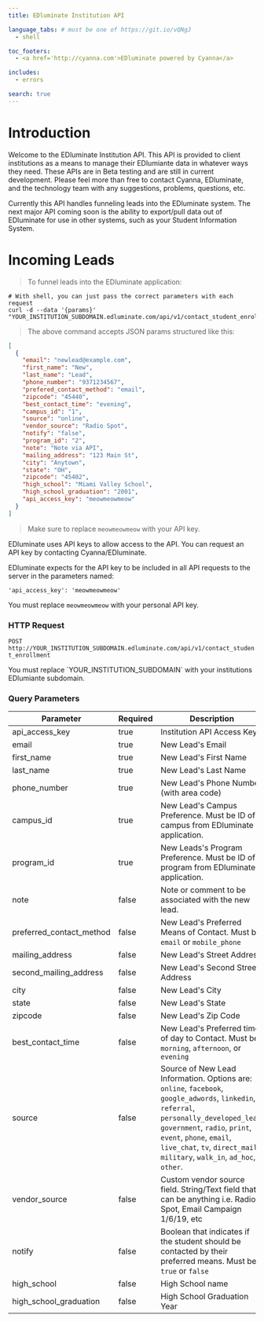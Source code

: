 ```yaml
---
title: EDluminate Institution API

language_tabs: # must be one of https://git.io/vQNgJ
  - shell

toc_footers:
  - <a href='http://cyanna.com'>EDluminate powered by Cyanna</a>

includes:
  - errors

search: true
---
```


# Introduction

Welcome to the EDluminate Institution API. This API is provided to client institutions as a means to manage their EDlumiante data in whatever ways they need. These APIs are in Beta testing and are still in current development. Please feel more than free to contact Cyanna, EDluminate, and the technology team with any suggestions, problems, questions, etc.

Currently this API handles funneling leads into the EDluminate system. The next major API coming soon is the ability to export/pull data out of EDluminate for use in other systems, such as your Student Information System.

# Incoming Leads

> To funnel leads into the EDluminate application:

```shell
# With shell, you can just pass the correct parameters with each request
curl -d --data '{params}' "YOUR_INSTITUTION_SUBDOMAIN.edluminate.com/api/v1/contact_student_enrollment"
```

> The above command accepts JSON params structured like this:

```json
[
  {
    "email": "newlead@example.com",
    "first_name": "New",
    "last_name": "Lead",
    "phone_number": "9371234567",
    "prefered_contact_method": "email",
    "zipcode": "45440",
    "best_contact_time": "evening",
    "campus_id": "1",
    "source": "online",
    "vendor_source": "Radio Spot",
    "notify": "false",
    "program_id": "2",
    "note": "Note via API",
    "mailing_address": "123 Main St",
    "city": "Anytown",
    "state": "OH",
    "zipcode": "45402",
    "high_school": "Miami Valley School",
    "high_school_graduation": "2001",
    "api_access_key": "meowmeowmeow"
  }
]
```

> Make sure to replace `meowmeowmeow` with your API key.

EDluminate uses API keys to allow access to the API. You can request an API key by contacting Cyanna/EDluminate.

EDluminate expects for the API key to be included in all API requests to the server in the parameters named:

`'api_access_key': 'meowmeowmeow'`

<aside class="notice">
You must replace <code>meowmeowmeow</code> with your personal API key.
</aside>

### HTTP Request

`POST http://YOUR_INSTITUTION_SUBDOMAIN.edluminate.com/api/v1/contact_student_enrollment`

<aside class="notice">
You must replace `YOUR_INSTITUTION_SUBDOMAIN` with your institutions EDlumiante subdomain.
</aside>

### Query Parameters

Parameter | Required | Description
--------- | ------- | -----------
api_access_key | true | Institution API Access Key
email | true | New Lead's Email
first_name | true | New Lead's First Name
last_name | true | New Lead's Last Name
phone_number | true | New Lead's Phone Number (with area code)
campus_id | true | New Lead's Campus Preference. Must be ID of campus from EDluminate application.
program_id | true | New Leads's Program Preference. Must be ID of program from EDluminate application.
note | false | Note or comment to be associated with the new lead.
preferred_contact_method | false | New Lead's Preferred Means of Contact. Must be `email` or `mobile_phone`
mailing_address | false | New Lead's Street Address
second_mailing_address | false | New Lead's Second Street Address
city | false | New Lead's City
state | false | New Lead's State
zipcode | false | New Lead's Zip Code
best_contact_time | false | New Lead's Preferred time of day to Contact. Must be `morning`, `afternoon`, or `evening`
source | false | Source of New Lead Information. Options are: `online`, `facebook`, `google_adwords`, `linkedin`, `referral`, `personally_developed_lead`, `government`, `radio`, `print`, `event`, `phone`, `email`, `live_chat`, `tv`, `direct_mail`, `military`, `walk_in`, `ad_hoc`, `other`.
vendor_source | false | Custom vendor source field. String/Text field that can be anything i.e. Radio Spot, Email Campaign 1/6/19, etc
notify | false | Boolean that indicates if the student should be contacted by their preferred means. Must be `true` or `false`
high_school | false | High School name
high_school_graduation | false | High School Graduation Year
